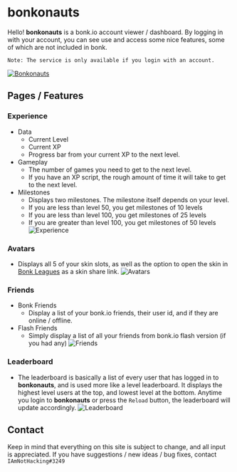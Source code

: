 # bonkonauts

Hello! **bonkonauts** is a bonk.io account viewer / dashboard. By logging in with your account, you can see use and access some nice features, some of which are not included in bonk. 


`Note: The service is only available if you login with an account.`

[![Bonkonauts](https://discordapp.com/api/guilds/908765927800184893/widget.png?style=banner2)](https://discord.gg/FUg9dfJwTt)

## Pages / Features

### Experience
  - Data
    - Current Level
	- Current XP
	- Progress bar from your current XP to the next level.
  - Gameplay
    - The number of games you need to get to the next level.
	- If you have an XP script, the rough amount of time it will take to get to the next level.
  - Milestones
    - Displays two milestones. The milestone itself depends on your level.
	- If you are less than level 50, you get milestones of 10 levels
	- If you are less than level 100, you get milestones of 25 levels
	- If you are greater than level 100, you get milestones of 50 levels
![Experience](./screenshots/experience.jpg)

### Avatars
  - Displays all 5 of your skin slots, as well as the option to open the skin in [Bonk Leagues](https://bonkleagues.io/) as a skin share link.
![Avatars](./screenshots/avatars.JPG)

### Friends
  - Bonk Friends
    - Display a list of your bonk.io friends, their user id, and if they are online / offline.
  - Flash Friends
    - Simply display a list of all your friends from bonk.io flash version (if you had any)
![Friends](./screenshots/friends.jpg)

### Leaderboard
  - The leaderboard is basically a list of every user that has logged in to **bonkonauts**, and is used more like a level leaderboard. It displays the highest level users at the top, and lowest level at the bottom. Anytime you login to **bonkonauts** or press the `Reload` button, the leaderboard will update accordingly.
![Leaderboard](./screenshots/leaderboard.JPG)

## Contact
Keep in mind that everything on this site is subject to change, and all input is appreciated. If you have suggestions / new ideas / bug fixes, contact `IAmNotHacking#3249`
